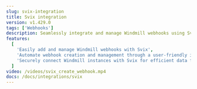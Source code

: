 ```yaml
---
slug: svix-integration
title: Svix integration
version: v1.429.0
tags: ['Webhooks']
description: Seamlessly integrate and manage Windmill webhooks using Svix.
features:
  [
    'Easily add and manage Windmill webhooks with Svix',
    'Automate webhook creation and management through a user-friendly interface',
    'Securely connect Windmill instances with Svix for efficient data flow',
  ]
video: /videos/svix_create_webhook.mp4
docs: /docs/integrations/svix
---
```

